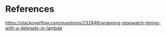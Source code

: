 # References
https://stackoverflow.com/questions/232848/wrapping-stopwatch-timing-with-a-delegate-or-lambda